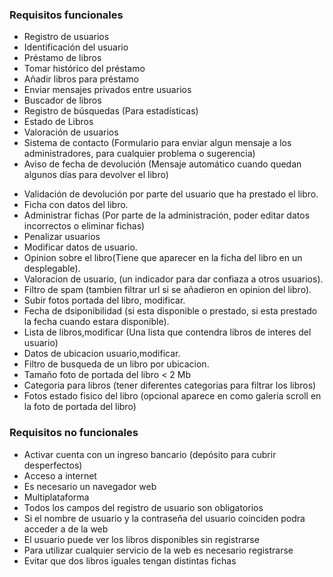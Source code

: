 ### Requisitos funcionales

- Registro de usuarios
- Identificación del usuario
- Préstamo de libros
- Tomar histórico del préstamo
- Añadir libros para préstamo
- Enviar mensajes privados entre usuarios
- Buscador de libros
- Registro de búsquedas (Para estadísticas)
- Estado de Libros
- Valoración de usuarios
- Sistema de contacto (Formulario para enviar algun mensaje a los administradores, para cualquier problema o sugerencia)
- Aviso de fecha de devolución (Mensaje automático cuando quedan algunos días para devolver el libro)
* Validación de devolución por parte del usuario que ha prestado el libro. 
* Ficha con datos del libro. 
* Administrar fichas (Por parte de la administración, poder editar datos incorrectos o eliminar fichas)
* Penalizar usuarios
* Modificar datos de usuario.
* Opinion sobre el libro(Tiene que aparecer en la ficha del libro en un desplegable).
* Valoracion de usuario, (un indicador para dar confiaza a otros usuarios).
* Filtro de spam (tambien filtrar url si se añadieron en opinion del libro).
* Subir fotos portada del libro, modificar.
* Fecha de dsiponibilidad (si esta disponible o prestado, si esta prestado la fecha cuando estara disponible).
* Lista de libros,modificar (Una lista que contendra libros de interes del usuario)
* Datos de ubicacion usuario,modificar.
* Filtro de busqueda de un libro por ubicacion.
* Tamaño foto de portada del libro < 2 Mb
* Categoria para libros (tener diferentes categorias para filtrar los libros)
* Fotos estado fisico del libro (opcional aparece en como galeria scroll en la foto de portada del libro)

### Requisitos no funcionales

* Activar cuenta con un ingreso bancario (depósito para cubrir desperfectos)
* Acceso a internet
* Es necesario un navegador web
* Multiplataforma
* Todos los campos del registro de usuario son obligatorios
* Si el nombre de usuario y la contraseña del usuario coinciden podra acceder a de la web
* El usuario puede ver los libros disponibles sin registrarse
* Para utilizar cualquier servicio de la web es necesario registrarse
* Evitar que dos libros iguales tengan distintas fichas
